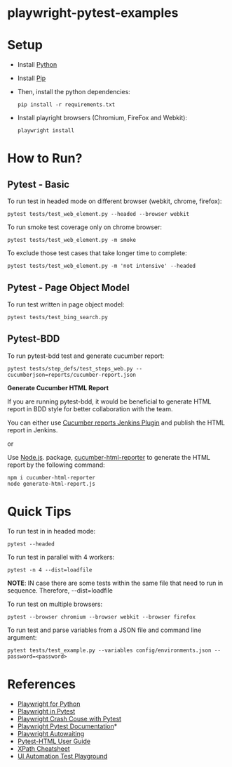 # playwright-pytest-examples

# Setup

* Install [Python](https://www.python.org/downloads/)

* Install [Pip](https://pip.pypa.io/en/stable/installation/)
* Then, install the python dependencies:
    ```
    pip install -r requirements.txt
    ```
* Install playright browsers (Chromium, FireFox and Webkit):
    ```
    playwright install
    ```


# How to Run?

## Pytest - Basic

To run test in headed mode on different browser (webkit, chrome, firefox):
```
pytest tests/test_web_element.py --headed --browser webkit
```
To run smoke test coverage only on chrome browser:
```
pytest tests/test_web_element.py -m smoke
```
To exclude those test cases that take longer time to complete:
```
pytest tests/test_web_element.py -m 'not intensive' --headed
```

## Pytest - Page Object Model

To run test written in page object model:
```
pytest tests/test_bing_search.py
```

## Pytest-BDD

To run pytest-bdd test and generate cucumber report:
```
pytest tests/step_defs/test_steps_web.py --cucumberjson=reports/cucumber-report.json
```

**Generate Cucumber HTML Report**

If you are running pytest-bdd, it would be beneficial to generate HTML report in BDD style for better collaboration with the team.


You can either use [Cucumber reports Jenkins Plugin](https://plugins.jenkins.io/cucumber-reports/) and publish the HTML report in Jenkins.

or

Use [Node.js](https://nodejs.org/en/download/). package, [cucumber-html-reporter](https://npm.io/package/cucumber-html-reporter) to generate the HTML report by the following command:
```
npm i cucumber-html-reporter
node generate-html-report.js
```


# Quick Tips

To run test in in headed mode:
```
pytest --headed
```

To run test in parallel with 4 workers:
```
pytest -n 4 --dist=loadfile
```
**NOTE**: IN case there are some tests within the same file that need to run in sequence. Therefore, --dist=loadfile

To run test on multiple browsers:
```
pytest --browser chromium --browser webkit --browser firefox
```

To run test and parse variables from a JSON file and command line argument:
```
pytest tests/test_example.py --variables config/environments.json --password=<password>
```


# References
* [Playwright for Python](https://playwright.dev/python/docs)
* [Playwright in Pytest](https://pypi.org/project/pytest-playwright/)
* [Playwright Crash Couse with Pytest](https://www.youtube.com/watch?v=c7QQab7e_Gs&t=258s)
* [Playwright Pytest Documentation](https://github.com/microsoft/playwright-pytest)*
* [Playwright Autowaiting](https://playwright.dev/docs/actionability/)
* [Pytest-HTML User Guide](https://pytest-html.readthedocs.io/en/latest/user_guide.html)
* [XPath Cheatsheet](https://devhints.io/xpath)
* [UI Automation Test Playground](http://www.uitestingplayground.com/​)

